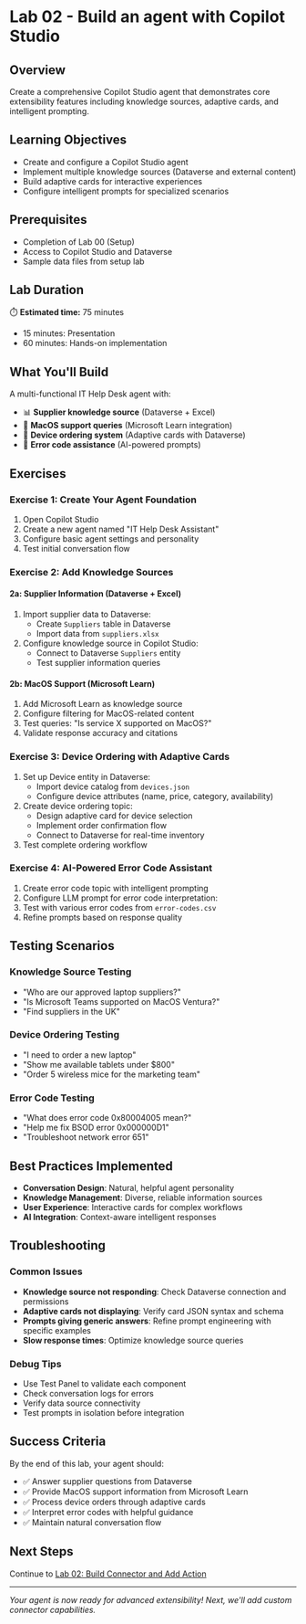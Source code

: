 # Lab 02 - Build an agent with Copilot Studio

## Overview

Create a comprehensive Copilot Studio agent that demonstrates core extensibility features including knowledge sources, adaptive cards, and intelligent prompting.

## Learning Objectives

- Create and configure a Copilot Studio agent
- Implement multiple knowledge sources (Dataverse and external content)
- Build adaptive cards for interactive experiences
- Configure intelligent prompts for specialized scenarios

## Prerequisites

- Completion of Lab 00 (Setup)
- Access to Copilot Studio and Dataverse
- Sample data files from setup lab

## Lab Duration

⏱️ **Estimated time:** 75 minutes

- 15 minutes: Presentation
- 60 minutes: Hands-on implementation

## What You'll Build

A multi-functional IT Help Desk agent with:

- 📊 **Supplier knowledge source** (Dataverse + Excel)
- 🍎 **MacOS support queries** (Microsoft Learn integration)  
- 🛒 **Device ordering system** (Adaptive cards with Dataverse)
- 🔧 **Error code assistance** (AI-powered prompts)

## Exercises

### Exercise 1: Create Your Agent Foundation

1. Open Copilot Studio
2. Create a new agent named "IT Help Desk Assistant"
3. Configure basic agent settings and personality
4. Test initial conversation flow

### Exercise 2: Add Knowledge Sources

#### 2a: Supplier Information (Dataverse + Excel)

1. Import supplier data to Dataverse:
   - Create `Suppliers` table in Dataverse
   - Import data from `suppliers.xlsx`
2. Configure knowledge source in Copilot Studio:
   - Connect to Dataverse `Suppliers` entity
   - Test supplier information queries

#### 2b: MacOS Support (Microsoft Learn)

1. Add Microsoft Learn as knowledge source
2. Configure filtering for MacOS-related content
3. Test queries: "Is service X supported on MacOS?"
4. Validate response accuracy and citations

### Exercise 3: Device Ordering with Adaptive Cards

1. Set up Device entity in Dataverse:
   - Import device catalog from `devices.json`
   - Configure device attributes (name, price, category, availability)
2. Create device ordering topic:
   - Design adaptive card for device selection
   - Implement order confirmation flow
   - Connect to Dataverse for real-time inventory
3. Test complete ordering workflow

### Exercise 4: AI-Powered Error Code Assistant

1. Create error code topic with intelligent prompting
2. Configure LLM prompt for error code interpretation:
3. Test with various error codes from `error-codes.csv`
4. Refine prompts based on response quality

## Testing Scenarios

### Knowledge Source Testing

- "Who are our approved laptop suppliers?"
- "Is Microsoft Teams supported on MacOS Ventura?"
- "Find suppliers in the UK"

### Device Ordering Testing

- "I need to order a new laptop"
- "Show me available tablets under $800"
- "Order 5 wireless mice for the marketing team"

### Error Code Testing

- "What does error code 0x80004005 mean?"
- "Help me fix BSOD error 0x000000D1"
- "Troubleshoot network error 651"

## Best Practices Implemented

- **Conversation Design**: Natural, helpful agent personality
- **Knowledge Management**: Diverse, reliable information sources  
- **User Experience**: Interactive cards for complex workflows
- **AI Integration**: Context-aware intelligent responses

## Troubleshooting

### Common Issues

- **Knowledge source not responding**: Check Dataverse connection and permissions
- **Adaptive cards not displaying**: Verify card JSON syntax and schema
- **Prompts giving generic answers**: Refine prompt engineering with specific examples
- **Slow response times**: Optimize knowledge source queries

### Debug Tips

- Use Test Panel to validate each component
- Check conversation logs for errors
- Verify data source connectivity
- Test prompts in isolation before integration

## Success Criteria

By the end of this lab, your agent should:

- ✅ Answer supplier questions from Dataverse
- ✅ Provide MacOS support information from Microsoft Learn
- ✅ Process device orders through adaptive cards
- ✅ Interpret error codes with helpful guidance
- ✅ Maintain natural conversation flow

## Next Steps

Continue to [Lab 02: Build Connector and Add Action](../lab-03/README.md)

---
*Your agent is now ready for advanced extensibility! Next, we'll add custom connector capabilities.*
